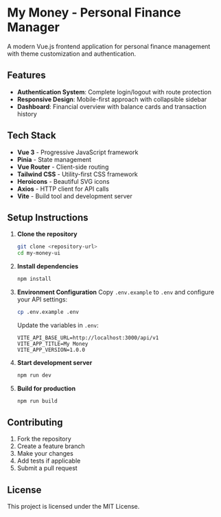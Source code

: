# My Money - Personal Finance Manager

A modern Vue.js frontend application for personal finance management with theme customization and authentication.

## Features

- **Authentication System**: Complete login/logout with route protection
- **Responsive Design**: Mobile-first approach with collapsible sidebar
- **Dashboard**: Financial overview with balance cards and transaction history

## Tech Stack

- **Vue 3** - Progressive JavaScript framework
- **Pinia** - State management
- **Vue Router** - Client-side routing
- **Tailwind CSS** - Utility-first CSS framework
- **Heroicons** - Beautiful SVG icons
- **Axios** - HTTP client for API calls
- **Vite** - Build tool and development server

## Setup Instructions

1. **Clone the repository**
   ```bash
   git clone <repository-url>
   cd my-money-ui
   ```

2. **Install dependencies**
   ```bash
   npm install
   ```

3. **Environment Configuration**
   Copy `.env.example` to `.env` and configure your API settings:
   ```bash
   cp .env.example .env
   ```
   
   Update the variables in `.env`:
   ```
   VITE_API_BASE_URL=http://localhost:3000/api/v1
   VITE_APP_TITLE=My Money
   VITE_APP_VERSION=1.0.0
   ```

4. **Start development server**
   ```bash
   npm run dev
   ```

5. **Build for production**
   ```bash
   npm run build

## Contributing

1. Fork the repository
2. Create a feature branch
3. Make your changes
4. Add tests if applicable
5. Submit a pull request

## License

This project is licensed under the MIT License. 
